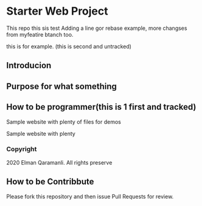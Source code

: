 # Starter Web Project

This repo
this sis test Adding a line gor rebase example, more changses from myfeatire btanch too.

this is for example. (this is second and untracked) 

## Introducion

## Purpose for what something

## How to be programmer(this is 1 first and tracked)

Sample website with plenty of files for demos

Sample website with plenty

### Copyright

2020 Elman Qaramanli. All rights preserve

## How to be Contribbute

Please fork this repository and then issue Pull Requests for review.
